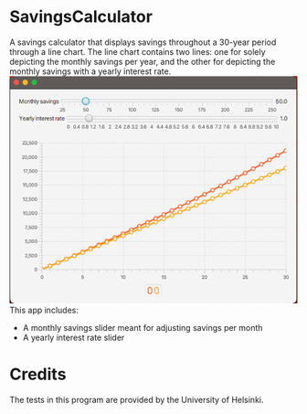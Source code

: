 # SavingsCalculator
A savings calculator that displays savings throughout a 30-year period through a line chart. The line chart contains two lines: one for solely depicting the monthly savings per year, and the other for depicting the monthly savings with a yearly interest rate.
![Alt Text](image1.png)
This app includes:
* A monthly savings slider meant for adjusting savings per month
* A yearly interest rate slider

# Credits
The tests in this program are provided by the University of Helsinki.
